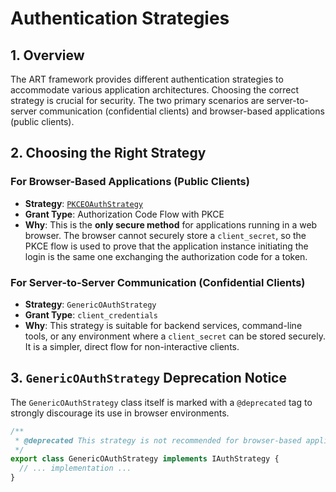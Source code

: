 # Authentication Strategies

## 1. Overview

The ART framework provides different authentication strategies to accommodate various application architectures. Choosing the correct strategy is crucial for security. The two primary scenarios are server-to-server communication (confidential clients) and browser-based applications (public clients).

## 2. Choosing the Right Strategy

### For Browser-Based Applications (Public Clients)

-   **Strategy**: [`PKCEOAuthStrategy`](./PKCEOAuthStrategy.md)
-   **Grant Type**: Authorization Code Flow with PKCE
-   **Why**: This is the **only secure method** for applications running in a web browser. The browser cannot securely store a `client_secret`, so the PKCE flow is used to prove that the application instance initiating the login is the same one exchanging the authorization code for a token.

### For Server-to-Server Communication (Confidential Clients)

-   **Strategy**: `GenericOAuthStrategy`
-   **Grant Type**: `client_credentials`
-   **Why**: This strategy is suitable for backend services, command-line tools, or any environment where a `client_secret` can be stored securely. It is a simpler, direct flow for non-interactive clients.

## 3. `GenericOAuthStrategy` Deprecation Notice

The `GenericOAuthStrategy` class itself is marked with a `@deprecated` tag to strongly discourage its use in browser environments.

```typescript
/**
 * @deprecated This strategy is not recommended for browser-based applications as it uses the insecure client_credentials grant type. For browser-based apps, please use PKCEOAuthStrategy instead. This strategy is only suitable for secure, server-to-server (confidential client) scenarios.
 */
export class GenericOAuthStrategy implements IAuthStrategy {
  // ... implementation ...
}